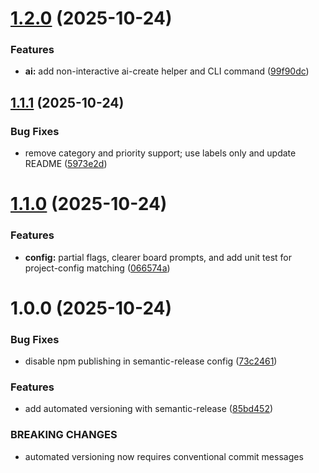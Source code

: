# [1.2.0](https://github.com/apkuki/planka-cli/compare/v1.1.1...v1.2.0) (2025-10-24)


### Features

* **ai:** add non-interactive ai-create helper and CLI command ([99f90dc](https://github.com/apkuki/planka-cli/commit/99f90dc40fff08b7c4ef0c05e92453067ba5dd08))

## [1.1.1](https://github.com/apkuki/planka-cli/compare/v1.1.0...v1.1.1) (2025-10-24)


### Bug Fixes

* remove category and priority support; use labels only and update README ([5973e2d](https://github.com/apkuki/planka-cli/commit/5973e2dee9b5a05ff35e6d36e4af5f9e68712c74))

# [1.1.0](https://github.com/apkuki/planka-cli/compare/v1.0.0...v1.1.0) (2025-10-24)


### Features

* **config:** partial flags, clearer board prompts, and add unit test for project-config matching ([066574a](https://github.com/apkuki/planka-cli/commit/066574a33f060b0ba3b4266bf40a8d78d0bd509b))

# 1.0.0 (2025-10-24)


### Bug Fixes

* disable npm publishing in semantic-release config ([73c2461](https://github.com/apkuki/planka-cli/commit/73c24615b0a1b6b32be3bc23058e94e27f12464e))


### Features

* add automated versioning with semantic-release ([85bd452](https://github.com/apkuki/planka-cli/commit/85bd452b20e5380defae1799805690a4ecc8130d))


### BREAKING CHANGES

* automated versioning now requires conventional commit messages
